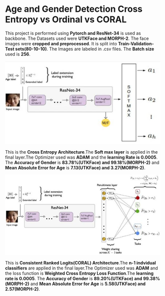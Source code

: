 # Age and Gender Detection Cross Entropy vs Ordinal vs CORAL
This project is performed using **Pytorch and ResNet-34** is used as backbone. The Datasets used were **UTKFace and MORPH-2**. The face images were **cropped and preprocessed**. It is split into **Train-Validation-Test sets(80-10-10)**. The Images are labeled in .csv files. The **Batch size** used is **256**.

![Cross Entropy](https://github.com/Chirag-Sai-Panuganti/Age-and-Gender-Detection-Cross-Entropy-vs-Ordinal-vs-CORAL/blob/main/Architectures/Cross%20Entropy.JPG)

This is the **Cross Entropy Architecture**.The **Soft max layer** is applied in the final layer.The Optimizer used was **ADAM** and the **learning Rate is 0.0005**. The **Accuracy of Gender** is **83.78%(UTKFace) and 99.18%(MORPH-2)** and **Mean Absolute Error for Age** is **7.13(UTKFace) and 3.27(MORPH-2)**.

![CORAL](https://github.com/Chirag-Sai-Panuganti/Age-and-Gender-Detection-Cross-Entropy-vs-Ordinal-vs-CORAL/blob/main/Architectures/CORAL.JPG)

This is **Consistent Ranked Logits(CORAL) Architecture**.The **n-1 indvidual classifiers** are applied in the final layer.The Optimizer used was **ADAM** and the loss function is **Weighted Cross Entropy Loss Function**.The **learning rate is 0.0005**. The **Accuracy of Gender** is **89.20%(UTKFace) and 99.38%(MORPH-2)** and **Mean Absolute Error for Age** is **5.58(UTKFace) and 2.57(MORPH-2)**.

